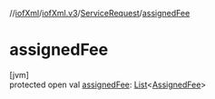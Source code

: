 //[iofXml](../../../index.md)/[iofXml.v3](../index.md)/[ServiceRequest](index.md)/[assignedFee](assigned-fee.md)

# assignedFee

[jvm]\
protected open val [assignedFee](assigned-fee.md): [List](https://docs.oracle.com/javase/8/docs/api/java/util/List.html)<[AssignedFee](../-assigned-fee/index.md)>
